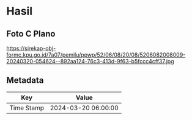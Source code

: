 # Hasil

## Foto C Plano

https://sirekap-obj-formc.kpu.go.id/7a07/pemilu/ppwp/52/06/08/20/08/5206082008009-20240320-054624--892aa124-76c3-413d-9f63-b5fccc4cff37.jpg


## Metadata

| Key        | Value               |
| ---------- | ------------------- |
| Time Stamp | 2024-03-20 06:00:00 |



